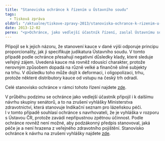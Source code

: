 ```yaml
---
title: "Stanoviska ochránce k řízením u Ústavního soudu"
tags:
  - Tisková zpráva
oldUrl: "/aktualne/tiskove-zpravy-2013/stanoviska-ochrance-k-rizenim-u-ustavniho-soudu"
date: 2013-12-02
perex: "<p>Ochránce, jako vedlejší účastník řízení, zaslal Ústavnímu soudu své stanovisko k návrhu senátorů na zrušení povinné kauce 20 milionů Kč pro distributory pohonných hmot. </p>"
---
```


<!-- imported from the old website -->

<p>Připojil se k jejich názoru, že stanovení kauce v dané výši odporuje principu proporcionality, jak ji specifikuje judikatura Ústavního soudu. V tomto případě podle ochránce přesahují negativní důsledky klady, které sleduje veřejný zájem. Uvedená kauce má rovněž rdousící charakter, protože nerovným způsobem dopadá na různě velké a finančně silné subjekty na trhu. V důsledku toho může dojít k deformaci, i oligopolizaci, trhu, protože některé distributory kauce od vstupu na český trh odradí.</p><p>Celé stanovisko ochránce v rámci tohoto řízení najdete <a href="https://www.ochrance.cz/zvlastni-opravneni/ustavni-soud/2013-pohonne-hmoty/">zde</a>.</p><p>V průběhu podzimu se ochránce jako vedlejší účastník připojil i k dalšímu návrhu skupiny senátorů, a to na zrušení vyhlášky Ministerstva zdravotnictví, která stanovuje Indikační seznam pro lázeňskou péči. I v tomto případě souhlasí ochránce s navrhovateli, že je vyhláška v rozporu s Ústavou ČR, protože zavádí nepřípustnou zpětnou účinnost. Podle ochránce rovněž není možné, aby podzákonný předpis stanovoval, jaká péče je a není hrazena z veřejného zdravotního pojištění. Stanovisko ochránce k návrhu na zrušení vyhlášky najdete <a href="https://www.ochrance.cz/zvlastni-opravneni/ustavni-soud/2013-indikacni-seznam/">zde</a>.</p>
